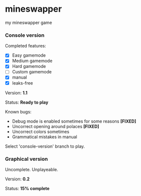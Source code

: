 # mineswapper
my mineswapper game

### Console version
Completed features:
- [x] Easy gamemode
- [x] Medium gamemode
- [x] Hard gamemode
- [ ] Custom gamemode
- [x] manual
- [x] leaks-free

Version: **1.1**

Status: **Ready to play**

Known bugs:
- Debug mode is enabled sometimes for some reasons **[FIXED]**
- Uncorrect opening around polaces **[FIXED]**
- Uncorrect colors sometimes
- Grammatical mistakes in manual

Select 'console-version' branch to play.

### Graphical version
Uncomplete. Unplayeable.

Version: **0.2**

Status: **15% complete**
